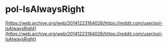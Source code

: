 # pol-IsAlwaysRight

[https://web.archive.org/web/20141223164026/https://reddit.com/user/pol-IsAlwaysRight](https://web.archive.org/web/20141223164026/https://reddit.com/user/pol-IsAlwaysRight)